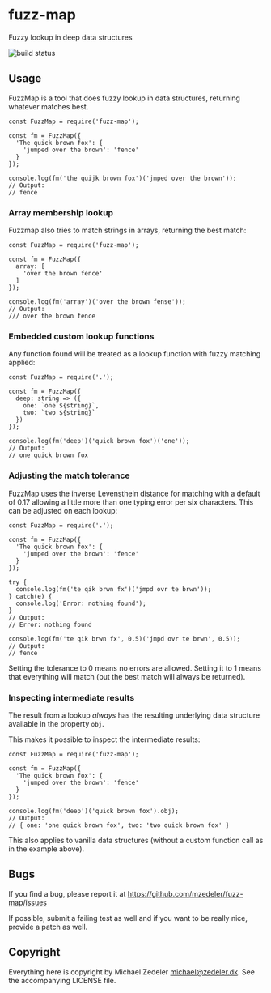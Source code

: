 
# fuzz-map

Fuzzy lookup in deep data structures

![build status](https://travis-ci.org/mzedeler/fuzz-map.svg?branch=master)

## Usage

FuzzMap is a tool that does fuzzy lookup in data structures, returning whatever matches best.

    const FuzzMap = require('fuzz-map');
    
    const fm = FuzzMap({
      'The quick brown fox': {
        'jumped over the brown': 'fence'
      }
    });
    
    console.log(fm('the quijk brown fox')('jmped over the brown'));
    // Output:
    // fence

### Array membership lookup

Fuzzmap also tries to match strings in arrays, returning the best match:

    const FuzzMap = require('fuzz-map');

    const fm = FuzzMap({
      array: [
        'over the brown fence'
      ]
    });

    console.log(fm('array')('over the brown fense'));
    // Output:
    /// over the brown fence


### Embedded custom lookup functions

Any function found will be treated as a lookup function with fuzzy matching applied:

    const FuzzMap = require('.');

    const fm = FuzzMap({
      deep: string => ({
        one: `one ${string}`,
        two: `two ${string}`
      })
    });

    console.log(fm('deep')('quick brown fox')('one'));
    // Output:
    // one quick brown fox


### Adjusting the match tolerance

FuzzMap uses the inverse Levensthein distance for matching with a default of 0.17
allowing a little more than one typing error per six characters. This can be adjusted
on each lookup:

    const FuzzMap = require('.');

    const fm = FuzzMap({
      'The quick brown fox': {
        'jumped over the brown': 'fence'
      }
    });

    try {
      console.log(fm('te qik brwn fx')('jmpd ovr te brwn'));
    } catch(e) {
      console.log('Error: nothing found');
    }
    // Output:
    // Error: nothing found

    console.log(fm('te qik brwn fx', 0.5)('jmpd ovr te brwn', 0.5));
    // Output:
    // fence

Setting the tolerance to 0 means no errors are allowed. Setting it to 1 means that everything
will match (but the best match will always be returned).


### Inspecting intermediate results

The result from a lookup *always* has the resulting underlying data structure available in the property `obj`.

This makes it possible to inspect the intermediate results:

    const FuzzMap = require('fuzz-map');

    const fm = FuzzMap({
      'The quick brown fox': {
        'jumped over the brown': 'fence'
      }
    });

    console.log(fm('deep')('quick brown fox').obj);
    // Output:
    // { one: 'one quick brown fox', two: 'two quick brown fox' }

This also applies to vanilla data structures (without a custom function call as in the example above).


## Bugs

If you find a bug, please report it at https://github.com/mzedeler/fuzz-map/issues

If possible, submit a failing test as well and if you want to be really nice, provide a patch as well.

## Copyright

Everything here is copyright by Michael Zedeler <michael@zedeler.dk>. See the accompanying LICENSE file.
